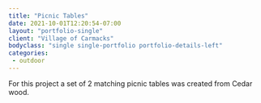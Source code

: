 ```yaml
---
title: "Picnic Tables"
date: 2021-10-01T12:20:54-07:00
layout: "portfolio-single"
client: "Village of Carmacks"
bodyclass: "single single-portfolio portfolio-details-left"
categories:
 - outdoor
---
```

For this project a set of 2 matching picnic tables was created from Cedar wood.
